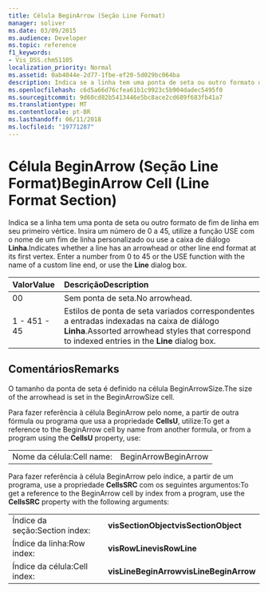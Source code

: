 ```yaml
---
title: Célula BeginArrow (Seção Line Format)
manager: soliver
ms.date: 03/09/2015
ms.audience: Developer
ms.topic: reference
f1_keywords:
- Vis_DSS.chm51105
localization_priority: Normal
ms.assetid: 0ab4044e-2d77-1fbe-ef20-5d029bc064ba
description: Indica se a linha tem uma ponta de seta ou outro formato de fim de linha em seu primeiro vértice. Insira um número de 0 a 45, utilize a função USE com o nome de um fim de linha personalizado ou use a caixa de diálogo Linha.
ms.openlocfilehash: c6d5a66d76cfea61b1c9923c5b904dadec5495f0
ms.sourcegitcommit: 9d60cd82b5413446e5bc8ace2cd689f683fb41a7
ms.translationtype: MT
ms.contentlocale: pt-BR
ms.lasthandoff: 06/11/2018
ms.locfileid: "19771287"
---
```

# <a name="beginarrow-cell-line-format-section"></a><span data-ttu-id="64c83-104">Célula BeginArrow (Seção Line Format)</span><span class="sxs-lookup"><span data-stu-id="64c83-104">BeginArrow Cell (Line Format Section)</span></span>

<span data-ttu-id="64c83-p102">Indica se a linha tem uma ponta de seta ou outro formato de fim de linha em seu primeiro vértice. Insira um número de 0 a 45, utilize a função USE com o nome de um fim de linha personalizado ou use a caixa de diálogo **Linha**.</span><span class="sxs-lookup"><span data-stu-id="64c83-p102">Indicates whether a line has an arrowhead or other line end format at its first vertex. Enter a number from 0 to 45 or the USE function with the name of a custom line end, or use the **Line** dialog box.</span></span> 
  
|<span data-ttu-id="64c83-107">**Valor**</span><span class="sxs-lookup"><span data-stu-id="64c83-107">**Value**</span></span>|<span data-ttu-id="64c83-108">**Descrição**</span><span class="sxs-lookup"><span data-stu-id="64c83-108">**Description**</span></span>|
|:-----|:-----|
| <span data-ttu-id="64c83-109">0</span><span class="sxs-lookup"><span data-stu-id="64c83-109">0</span></span>  <br/> | <span data-ttu-id="64c83-110">Sem ponta de seta.</span><span class="sxs-lookup"><span data-stu-id="64c83-110">No arrowhead.</span></span>  <br/> |
| <span data-ttu-id="64c83-111">1 - 45</span><span class="sxs-lookup"><span data-stu-id="64c83-111">1 - 45</span></span>  <br/> | <span data-ttu-id="64c83-112">Estilos de ponta de seta variados correspondentes a entradas indexadas na caixa de diálogo **Linha**.</span><span class="sxs-lookup"><span data-stu-id="64c83-112">Assorted arrowhead styles that correspond to indexed entries in the **Line** dialog box.</span></span>  <br/> |
   
## <a name="remarks"></a><span data-ttu-id="64c83-113">Comentários</span><span class="sxs-lookup"><span data-stu-id="64c83-113">Remarks</span></span>

<span data-ttu-id="64c83-114">O tamanho da ponta de seta é definido na célula BeginArrowSize.</span><span class="sxs-lookup"><span data-stu-id="64c83-114">The size of the arrowhead is set in the BeginArrowSize cell.</span></span>
  
<span data-ttu-id="64c83-115">Para fazer referência à célula BeginArrow pelo nome, a partir de outra fórmula ou programa que usa a propriedade **CellsU**, utilize:</span><span class="sxs-lookup"><span data-stu-id="64c83-115">To get a reference to the BeginArrow cell by name from another formula, or from a program using the **CellsU** property, use:</span></span> 
  
|||
|:-----|:-----|
| <span data-ttu-id="64c83-116">Nome da célula:</span><span class="sxs-lookup"><span data-stu-id="64c83-116">Cell name:</span></span>  <br/> | <span data-ttu-id="64c83-117">BeginArrow</span><span class="sxs-lookup"><span data-stu-id="64c83-117">BeginArrow</span></span>  <br/> |
   
<span data-ttu-id="64c83-118">Para fazer referência à célula BeginArrow pelo índice, a partir de um programa, use a propriedade **CellsSRC** com os seguintes argumentos:</span><span class="sxs-lookup"><span data-stu-id="64c83-118">To get a reference to the BeginArrow cell by index from a program, use the **CellsSRC** property with the following arguments:</span></span> 
  
|||
|:-----|:-----|
| <span data-ttu-id="64c83-119">Índice da seção:</span><span class="sxs-lookup"><span data-stu-id="64c83-119">Section index:</span></span>  <br/> |<span data-ttu-id="64c83-120">**visSectionObject**</span><span class="sxs-lookup"><span data-stu-id="64c83-120">**visSectionObject**</span></span> <br/> |
| <span data-ttu-id="64c83-121">Índice da linha:</span><span class="sxs-lookup"><span data-stu-id="64c83-121">Row index:</span></span>  <br/> |<span data-ttu-id="64c83-122">**visRowLine**</span><span class="sxs-lookup"><span data-stu-id="64c83-122">**visRowLine**</span></span> <br/> |
| <span data-ttu-id="64c83-123">Índice da célula:</span><span class="sxs-lookup"><span data-stu-id="64c83-123">Cell index:</span></span>  <br/> |<span data-ttu-id="64c83-124">**visLineBeginArrow**</span><span class="sxs-lookup"><span data-stu-id="64c83-124">**visLineBeginArrow**</span></span> <br/> |
   

